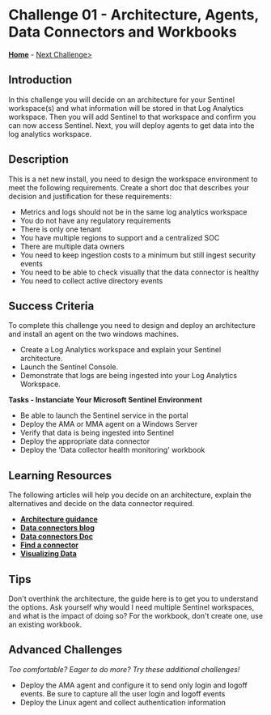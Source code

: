 # Challenge 01 - Architecture, Agents, Data Connectors and Workbooks </br>

**[Home](../README.md)** - [Next Challenge>](./Challenge-02.md)


## Introduction 

In this challenge you will decide on an architecture for your Sentinel workspace(s) and what information will be stored in that Log Analytics workspace.  Then you will add Sentinel to that workspace and confirm you can now access Sentinel.  Next, you will deploy agents to get data into the log analytics workspace.



## Description

This is a net new install, you need to design the workspace environment to meet the following requirements. Create a short doc that describes your decision and justification for these requirements: <br>
- Metrics and logs should not be in the same log analytics workspace
- You do not have any regulatory requirements
- There is only one tenant
- You have multiple regions to support and a centralized SOC
- There are multiple data owners
- You need to keep ingestion costs to a minimum but still ingest security events
- You need to be able to check visually that the data connector is healthy
- You need to collect active directory events


## Success Criteria

To complete this challenge you need to design and deploy an architecture and install an agent on the two windows machines.
- Create a Log Analytics workspace and explain your Sentinel architecture.
- Launch the Sentinel Console.
- Demonstrate that logs are being ingested into your Log Analytics Workspace.


**Tasks - Instanciate Your Microsoft Sentinel Environment**
- Be able to launch the Sentinel service in the portal
- Deploy the AMA or MMA agent on a Windows Server
- Verify that data is being ingested into Sentinel
- Deploy the appropriate data connector
- Deploy the 'Data collector health monitoring' workbook



## Learning Resources

The following articles will help you decide on an architecture, explain the alternatives and decide on the data connector required.

- **[Architecture guidance](https://docs.microsoft.com/en-us/azure/sentinel/design-your-workspace-architecture)**</br>
- **[Data connectors blog](https://techcommunity.microsoft.com/t5/microsoft-sentinel-blog/azure-sentinel-the-connectors-grand-cef-syslog-direct-agent/ba-p/803891)** </br>
- **[Data connectors Doc](https://docs.microsoft.com/en-us/azure/sentinel/connect-data-sources)** </br>
- **[Find a connector](https://docs.microsoft.com/en-us/azure/sentinel/data-connectors-reference)** </br>
- **[Visualizing Data](https://docs.microsoft.com/en-us/azure/sentinel/monitor-your-data)** </br>


## Tips 

Don't overthink the architecture, the guide here is to get you to understand the options. Ask yourself why would I need multiple Sentinel workspaces, and what is the impact of doing so?
For the workbook, don't create one, use an existing workbook.

## Advanced Challenges 

*Too comfortable?  Eager to do more?  Try these additional challenges!*

- Deploy the AMA agent and configure it to send only login and logoff events.  Be sure to capture all the user login and logoff events </br>
- Deploy the Linux agent and collect authentication information


